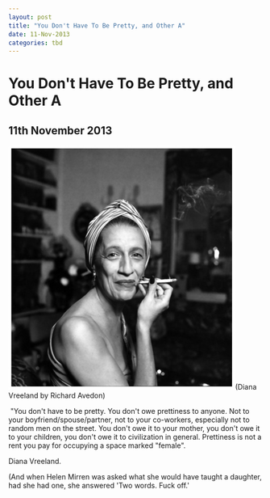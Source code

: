 ```yaml
---
layout: post
title: "You Don't Have To Be Pretty, and Other A"
date: 11-Nov-2013
categories: tbd
---
```


# You Don't Have To Be Pretty, and Other A

## 11th November 2013

<img class="photo-horiz" src="/images/2013/11/diana-vreeland-by-richard-avedon.jpg" />(Diana Vreeland by Richard Avedon)

 "You don't have to be pretty. You don't owe prettiness to anyone. Not to your boyfriend/spouse/partner,   not to your co-workers,   especially not to random men on the street. You don't owe it to your mother, you don't owe it to your children, you don't owe it to civilization in general. Prettiness is not a rent you pay for occupying a space marked "female".

Diana Vreeland.

(And when Helen Mirren was asked what she would have taught a daughter, had she had one, she answered 'Two words. Fuck off.'
